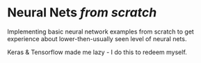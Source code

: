 # Neural Nets *from scratch*

Implementing basic neural network examples from scratch to get experience about 
lower-then-usually seen level of neural nets.

Keras & Tensorflow made me lazy - I do this to redeem myself.


